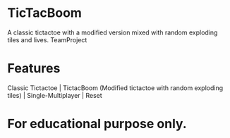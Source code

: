 # TicTacBoom
A classic tictactoe with a modified version mixed with random exploding tiles and lives. 
TeamProject

# Features
Classic Tictactoe | TictacBoom (Modified tictactoe with random exploding tiles) | Single-Multiplayer | Reset

# For educational purpose only.
